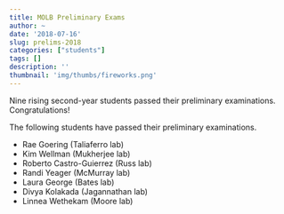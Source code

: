 ```yaml
---
title: MOLB Preliminary Exams
author: ~
date: '2018-07-16'
slug: prelims-2018
categories: ["students"]
tags: []
description: ''
thumbnail: 'img/thumbs/fireworks.png'
---
```

Nine rising second-year students passed their preliminary examinations. Congratulations!

<!--more-->

The following students have passed their preliminary examinations.

- Rae Goering (Taliaferro lab)
- Kim Wellman (Mukherjee lab)
- Roberto Castro-Guierrez (Russ lab)
- Randi Yeager (McMurray lab)
- Laura George (Bates lab)
- Divya Kolakada (Jagannathan lab)
- Linnea Wethekam (Moore lab)
